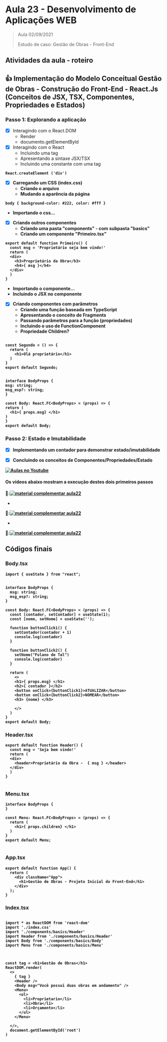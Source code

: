 # Aula 23 - Desenvolvimento de Aplicações WEB

> Aula 02/09/2021
> 
>   Estudo de caso: Gestão de Obras - Front-End


## Atividades da aula - roteiro

## :+1: Implementação do Modelo Conceitual Gestão de Obras - Construção do Front-End - React.Js (Conceitos de JSX, TSX, Componentes, Propriedades e Estados)


### Passo 1: Explorando a aplicação
- [x] Interagindo com o React.DOM
  - Render
  - documento.getElementById
- [x] Interagindo com o React
  - Incluindo uma tag <div>
  - Apresentando a sintaxe JSX/TSX
  - Incluindo uma constante com uma tag <strong>
```
React.createElement ('div')
```
  
- [x] Carregando um CSS (index.css)
  - Criando o arquivo
  - Mudando a aparência da página

```
body { background-color: #222, color: #fff } 
```
  
  - Importando o css...
- [x] Criando outros componentes
  - Criando uma pasta "components" - com subpasta "basics"
  - Criando um componente "Primeiro.tsx"

  
```
export default function Primeiro() {
  const msg = 'Proprietário seja bem vindo!'
  return (
  <div>
    <h3>Proprietário da Obra</h3>
    <h4>{ msg }</h4>
  </div>
  )
}
```
  
  - Importando o componente... 
  - Incluindo o JSX no componente 
- [x] Criando componentes com parâmetros
  - Criando uma função baseada em TypeScript
  - Apresentando o conceito de Fragments
  - Passando parâmetros para a função (propriedades)
  - Incluindo o uso de FunctionComponent
  - Propriedade Children?

```
  
const Segundo = () => {
  return (
    <h1>Olá proprietário</h1>
  )
}
export default Segundo;
  
```

  ```
  interface BodyProps {
  msg: string;
  msg_esp?: string;
}

const Body: React.FC<BodyProps> = (props) => {
  return (
    <h1>{ props.msg} </h1>
  )
}
export default Body;

```


 
### Passo 2: Estado e Imutabilidade
- [x] Implementando um contador para demonstrar estado/imutabilidade
- [x] Concluindo os conceitos de Componentes/Propriedades/Estado





[![Aulas no Youtube](https://github.com/marcoswagner-commits/gestao_obras_aula_daw/blob/cb3e2ea9547f9ddc831277f07919c3e78451eb92/yt-icon.png)](https://www.youtube.com/channel/UCfO-aJxKLqau0TnL0AfNAvA)
####  Os vídeos abaixo mostram a execução destes dois primeiros passos

🥇:[![material complementar aula22](https://github.com/marcoswagner-commits/gestao_obras_aula_daw/blob/91eb8207965740a8e341b626b250e6869e4d43ad/documentos/Capa_aula_front.png)](https://www.youtube.com/watch?v=SoEGwrvXuPg)

-
🥈:[![material complementar aula22](https://github.com/marcoswagner-commits/gestao_obras_aula_daw/blob/91eb8207965740a8e341b626b250e6869e4d43ad/documentos/Capa_aula_front.png)](https://www.youtube.com/watch?v=3376NU3r-aE)

-
🥉:[![material complementar aula22](https://github.com/marcoswagner-commits/gestao_obras_aula_daw/blob/91eb8207965740a8e341b626b250e6869e4d43ad/documentos/Capa_aula_front.png)](https://www.youtube.com/watch?v=t4N0atc8xi0)



## Códigos finais
### Body.tsx
```
import { useState } from "react";


interface BodyProps {
  msg: string;
  msg_esp?: string;
}

const Body: React.FC<BodyProps> = (props) => {
  const [contador, setContador] = useState(1);
  const [nome, setNome] = useState('');
  
  function buttonClick1() {
    setContador(contador + 1)
    console.log(contador)
  }

  function buttonClick2() {
    setNome("Fulano de Tal")
    console.log(contador)
  }
  
  return (
    <>
    <h1>{ props.msg} </h1>
    <h2>{ contador }</h2>
    <button onClick={buttonClick1}>ATUALIZAR</button>
    <button onClick={buttonClick2}>NOMEAR</button>
    <h3> {nome} </h3>
    
    </>
  )
}
export default Body;

```
  
### Header.tsx
```
export default function Header() {
  const msg = 'Seja bem vindo!'
  return (
  <div>
    <header>Proprietário da Obra -  { msg } </header>
  </div>
  )
}


```
  
### Menu.tsx
```
interface BodyProps {
}

const Menu: React.FC<BodyProps> = (props) => {
  return (
    <h1>{ props.children} </h1>
  )
}
export default Menu;


```
  
  
### App.tsx
```
export default function App() {
  return (
    <div className="App">
      <h1>Gestão de Obras - Projeto Inicial do Front-End</h1>
    </div>
  );
}

```

### Index.tsx
```

import * as ReactDOM from 'react-dom'
import './index.css'
import './components/basics/Header'
import Header from './components/basics/Header'
import Body from './components/basics/Body'
import Menu from './components/basics/Menu'



const tag = <h1>Gestão de Obras</h1>
ReactDOM.render(
  <>
    { tag }
    <Header />
    <Body msg="Você possui duas obras em andamento" />
    <Menu>
      <ul>
        <li>Proprietario</li>
        <li>Obra</li>
        <li>Orçamento</li>
      </ul>
    </Menu>
    
  </>,
  document.getElementById('root')
)

```


